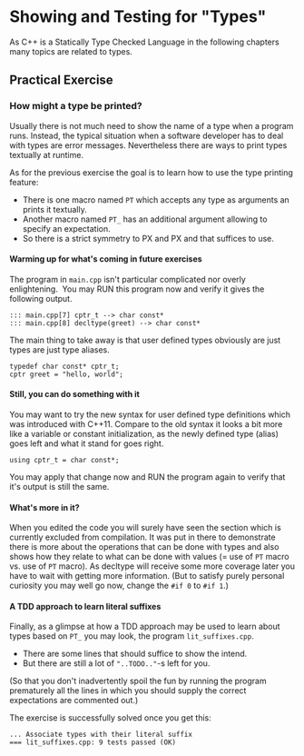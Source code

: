 # Showing and Testing for "Types"

As C++ is a Statically Type Checked Language in the
following chapters many topics are related to types.

## Practical Exercise

### How might a type be printed?

Usually there is not much need to show the name of a type
when a program runs. Instead, the typical situation when a
software developer has to deal with types are error
messages. Nevertheless there are ways to print types
textually at runtime.

As for the previous exercise the goal is to learn how to use
the type printing feature:

-   There is one macro named `PT` which accepts any type as
    arguments an prints it textually.
-   Another macro named `PT_` has an additional argument
    allowing to specify an expectation.
-   So there is a strict symmetry to PX and PX and that
    suffices to use.

#### Warming up for what's coming in future exercises

The program in `main.cpp` isn't particular complicated nor
overly enlightening.  You may RUN this program now and
verify it gives the following output.
```
::: main.cpp[7] cptr_t --> char const*
::: main.cpp[8] decltype(greet) --> char const*
```

The main thing to take away is that user defined types
obviously are just types are just type aliases.
```
typedef char const* cptr_t;
cptr greet = "hello, world";
```

#### Still, you can do something with it

You may want to try the new syntax for user defined type
definitions which was introduced with C++11. Compare to the
old syntax it looks a bit more like a variable or constant
initialization, as the newly defined type (alias) goes left
and what it stand for goes right.
```
using cptr_t = char const*;
```

You may apply that change now and RUN the program again to
verify that it's output is still the same.

#### What's more in it?

When you edited the code you will surely have seen the
section which is currently excluded from compilation. It was
put in there to demonstrate there is more about the
operations that can be done with types and also shows how
they relate to what can be done with values (= use of `PT`
macro vs. use of `PT` macro). As decltype will receive some
more coverage later you have to wait with getting more
information. (But to satisfy purely personal curiosity you
may well go now, change the `#if 0` to `#if 1`.)

#### A TDD approach to learn literal suffixes

Finally, as a glimpse at how a TDD approach may be used to
learn about types based on `PT_` you may look, the program
`lit_suffixes.cpp`.

-   There are some lines that should suffice to show the
    intend.
-   But there are still a lot of `"..TODO.."`-s left for
    you.

(So that you don't inadvertently spoil the fun by running
the program prematurely all the lines in which you should
supply the correct expectations are commented out.)

The exercise is successfully solved once you get this:
```
... Associate types with their literal suffix
=== lit_suffixes.cpp: 9 tests passed (OK)
```
